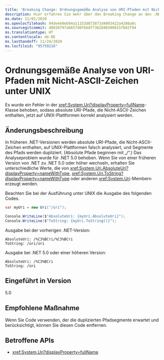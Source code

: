 ```yaml
---
title: 'Breaking Change: Ordnungsgemäße Analyse von URI-Pfaden mit Nicht-ASCII-Zeichen unter UNIX'
description: Hier erfahren Sie mehr über den Breaking Change an den .NET-Kernbibliotheken in .NET 5.0, durch den absolute URI-Pfade, die ASCII-fremde Zeichen enthalten, jetzt auf UNIX-Plattformen richtig analysiert werden.
ms.date: 11/01/2020
ms.openlocfilehash: 94de4e0eb94a11153d873871d4003422a4286a0c
ms.sourcegitcommit: d8020797a6657d0fbbdff362b80300815f682f94
ms.translationtype: HT
ms.contentlocale: de-DE
ms.lasthandoff: 11/24/2020
ms.locfileid: "95759216"
---
```

# <a name="uri-paths-with-non-ascii-characters-parse-correctly-on-unix"></a>Ordnungsgemäße Analyse von URI-Pfaden mit Nicht-ASCII-Zeichen unter UNIX

Es wurde ein Fehler in der <xref:System.Uri?displayProperty=fullName>-Klasse behoben, sodass absolute URI-Pfade, die Nicht-ASCII-Zeichen enthalten, jetzt auf UNIX-Plattformen korrekt analysiert werden.

## <a name="change-description"></a>Änderungsbeschreibung

In früheren .NET-Versionen werden absolute URI-Pfade, die Nicht-ASCII-Zeichen enthalten, auf UNIX-Plattformen falsch analysiert, und Segmente des Pfads werden dupliziert. (Absolute Pfade beginnen mit „/“.) Das Analyseproblem wurde für .NET 5.0 behoben. Wenn Sie von einer früheren Version von .NET zu .NET 5.0 oder höher wechseln, erhalten Sie unterschiedliche Werte, die von <xref:System.Uri.AbsoluteUri?displayProperty=nameWithType>, <xref:System.Uri.ToString?displayProperty=nameWithType> oder anderen <xref:System.Uri>-Membern erzeugt werden.

Beachten Sie bei der Ausführung unter UNIX die Ausgabe des folgenden Codes.

```csharp
var myUri = new Uri("/üri");

Console.WriteLine($"AbsoluteUri: {myUri.AbsoluteUri}");
Console.WriteLine($"ToString: {myUri.ToString()}");
```

Ausgabe bei der vorherigen .NET-Version:

```text
AbsoluteUri: /%C3%BCri/%C3%BCri
ToString: /üri/üri
```

Ausgabe bei .NET 5.0 oder einer höheren Version:

```text
AbsoluteUri: /%C3%BCri
ToString: /üri
```

## <a name="version-introduced"></a>Eingeführt in Version

5.0

## <a name="recommended-action"></a>Empfohlene Maßnahme

Wenn Sie Code verwenden, der die duplizierten Pfadsegmente erwartet und berücksichtigt, können Sie diesen Code entfernen.

## <a name="affected-apis"></a>Betroffene APIs

- <xref:System.Uri?displayProperty=fullName>

<!--

### Category

Core .NET libraries

### Affected APIs

- `T:System.Uri`

-->
